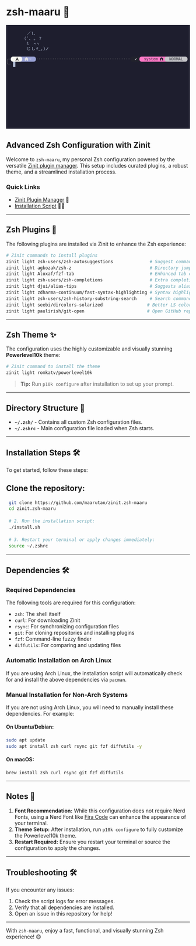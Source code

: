 # zsh-maaru 🌟

![Description](./.github/zsh.png)

## Advanced Zsh Configuration with Zinit

Welcome to `zsh-maaru`, my personal Zsh configuration powered by the versatile [Zinit plugin manager](https://github.com/zdharma-continuum/zinit). This setup includes curated plugins, a robust theme, and a streamlined installation process.

### Quick Links

- [Zinit Plugin Manager](https://github.com/zdharma-continuum/zinit) 🥳
- [Installation Script](./install.sh) 🥳🥳

---

## Zsh Plugins 🚀

The following plugins are installed via Zinit to enhance the Zsh experience:

```bash
# Zinit commands to install plugins
zinit light zsh-users/zsh-autosuggestions              # Suggest commands as you type
zinit light agkozak/zsh-z                              # Directory jumping
zinit light Aloxaf/fzf-tab                             # Enhanced tab completion
zinit light zsh-users/zsh-completions                  # Extra completions
zinit light djui/alias-tips                            # Suggests alias for commands
zinit light zdharma-continuum/fast-syntax-highlighting # Syntax highlighting
zinit light zsh-users/zsh-history-substring-search     # Search command history
zinit light seebi/dircolors-solarized                 # Better LS colors
zinit light paulirish/git-open                        # Open GitHub repositories
```

---

## Zsh Theme ✨

The configuration uses the highly customizable and visually stunning **Powerlevel10k** theme:

```bash
# Zinit command to install the theme
zinit light romkatv/powerlevel10k
```

> **Tip:** Run `p10k configure` after installation to set up your prompt.

---

## Directory Structure 🔂

- **`~/.zsh/`** - Contains all custom Zsh configuration files.
- **`~/.zshrc`** - Main configuration file loaded when Zsh starts.

---

## Installation Steps 🛠️

To get started, follow these steps:

## Clone the repository:

```bash
 git clone https://github.com/maarutan/zinit.zsh-maaru
 cd zinit.zsh-maaru

 # 2. Run the installation script:
 ./install.sh

 # 3. Restart your terminal or apply changes immediately:
 source ~/.zshrc
```

---

## Dependencies 🛠️

### Required Dependencies

The following tools are required for this configuration:

- `zsh`: The shell itself
- `curl`: For downloading Zinit
- `rsync`: For synchronizing configuration files
- `git`: For cloning repositories and installing plugins
- `fzf`: Command-line fuzzy finder
- `diffutils`: For comparing and updating files

### Automatic Installation on Arch Linux

If you are using Arch Linux, the installation script will automatically check for and install the above dependencies via `pacman`.

### Manual Installation for Non-Arch Systems

If you are not using Arch Linux, you will need to manually install these dependencies. For example:

#### On Ubuntu/Debian:

```bash
sudo apt update
sudo apt install zsh curl rsync git fzf diffutils -y
```

#### On macOS:

```bash
brew install zsh curl rsync git fzf diffutils
```

---

## Notes 📝

1. **Font Recommendation:** While this configuration does not require Nerd Fonts, using a Nerd Font like [Fira Code](https://www.nerdfonts.com/) can enhance the appearance of your terminal.
2. **Theme Setup:** After installation, run `p10k configure` to fully customize the Powerlevel10k theme.
3. **Restart Required:** Ensure you restart your terminal or source the configuration to apply the changes.

---

## Troubleshooting 🛠️

If you encounter any issues:

1. Check the script logs for error messages.
2. Verify that all dependencies are installed.
3. Open an issue in this repository for help!

---

With `zsh-maaru`, enjoy a fast, functional, and visually stunning Zsh experience! 😊
